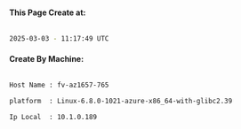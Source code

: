 
   
#### This Page Create at:

```bash

2025-03-03 - 11:17:49 UTC

```

#### Create By Machine:

```bash

Host Name : fv-az1657-765

platform  : Linux-6.8.0-1021-azure-x86_64-with-glibc2.39

Ip Local  : 10.1.0.189

```


